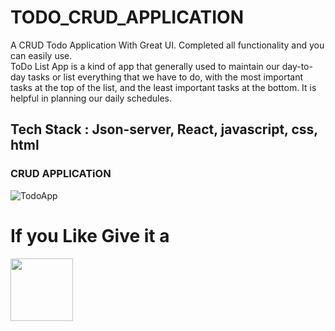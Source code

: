 # TODO_CRUD_APPLICATION
A CRUD Todo Application With Great UI. Completed all functionality and you can easily use.  
ToDo List App is a kind of app that generally used to maintain our day-to-day tasks or list everything that we have to do, 
with the most important tasks at the top of the list, and the least important tasks at the bottom. 
It is helpful in planning our daily schedules.


## Tech Stack : Json-server, React, javascript, css, html

### CRUD APPLICATiON


![TodoApp](https://user-images.githubusercontent.com/101567054/192963047-479ce956-a028-41fa-b106-9d3ba60a8d5c.png)



<h1>If you Like Give it a</h1> <img  width="100px" src="https://camo.githubusercontent.com/959f0851ab4758d4d2006c8908a5dd7617112fd8e9d4f0a061bb83a6796ce837/68747470733a2f2f75706c6f61642e77696b696d656469612e6f72672f77696b6970656469612f636f6d6d6f6e732f7468756d622f392f39392f537461725f69636f6e5f7374796c697a65642e7376672f35313270782d537461725f69636f6e5f7374796c697a65642e7376672e706e67"/>

